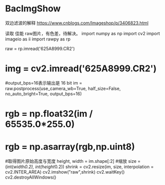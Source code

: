 # BacImgShow
双边滤波的解释
https://www.cnblogs.com/Imageshop/p/3406823.html

读取 佳能 raw图片，有色差，待解决。
import numpy as np
import cv2
import imageio as ii
import rawpy as rp

raw = rp.imread('625A8999.CR2')
# img = cv2.imread('625A8999.CR2')

#output_bps=16表示输出是 16 bit 
im = raw.postprocess(use_camera_wb=True, half_size=False, no_auto_bright=True, output_bps=16)
# rgb = np.float32(im / 65535.0*255.0)
# rgb = np.asarray(rgb,np.uint8)
#取得图片原始高度与宽度
height, width = im.shape[:2]
#缩放
size = (int(width*0.2), int(height*0.2))
shrink = cv2.resize(im, size, interpolation = cv2.INTER_AREA)
cv2.imshow("raw",shrink)
cv2.waitKey()
cv2.destroyAllWindows()
